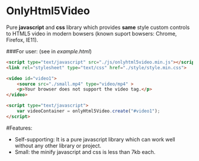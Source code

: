 # OnlyHtml5Video

Pure **javascript** and **css** library which provides **same** style custom controls to HTML5 video in modern bowsers (known suport bowsers: Chrome, Firefox, IE11).

###For user:
(see in *example.html*)
```html
<script type="text/javascript" src="./js/onlyhtml5video.min.js"></script>
<link rel="stylesheet" type="text/css" href="./style/style.min.css">

<video id="video1">
	<source src="./small.mp4" type="video/mp4" >
	<p>Your browser does not support the video tag.</p>
</video>

<script type="text/javascript">
	var videoContainer = onlyHtml5Video.create("#video1");
</script>
```

#Features:
* Self-supporting: It is a pure javascript library which can work well without any other library or project.
* Small: the minify javascript and css is less than 7kb each.



